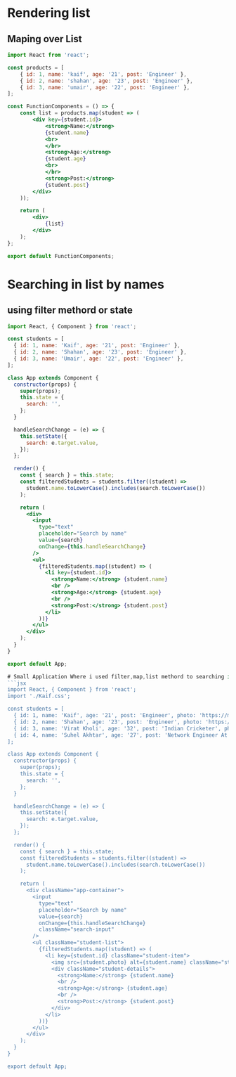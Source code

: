 # Rendering list 
## Maping over List
```jsx
import React from 'react';

const products = [
    { id: 1, name: 'kaif', age: '21', post: 'Engineer' },
    { id: 2, name: 'shahan', age: '23', post: 'Engineer' },
    { id: 3, name: 'umair', age: '22', post: 'Engineer' },
];

const FunctionComponents = () => {
    const list = products.map(student => (
        <div key={student.id}>
            <strong>Name:</strong>
            {student.name}
            <br>
            </br>
            <strong>Age:</strong>
            {student.age}
            <br>
            </br>
            <strong>Post:</strong>
            {student.post}
        </div>
    ));

    return (
        <div>
            {list}
        </div>
    );
};

export default FunctionComponents;

```

# Searching in list by names 
## using filter methord or state
```jsx
import React, { Component } from 'react';

const students = [
  { id: 1, name: 'Kaif', age: '21', post: 'Engineer' },
  { id: 2, name: 'Shahan', age: '23', post: 'Engineer' },
  { id: 3, name: 'Umair', age: '22', post: 'Engineer' },
];

class App extends Component {
  constructor(props) {
    super(props);
    this.state = {
      search: '',
    };
  }

  handleSearchChange = (e) => {
    this.setState({
      search: e.target.value,
    });
  };

  render() {
    const { search } = this.state;
    const filteredStudents = students.filter((student) =>
      student.name.toLowerCase().includes(search.toLowerCase())
    );

    return (
      <div>
        <input
          type="text"
          placeholder="Search by name"
          value={search}
          onChange={this.handleSearchChange}
        />
        <ul>
          {filteredStudents.map((student) => (
            <li key={student.id}>
              <strong>Name:</strong> {student.name}
              <br />
              <strong>Age:</strong> {student.age}
              <br />
              <strong>Post:</strong> {student.post}
            </li>
          ))}
        </ul>
      </div>
    );
  }
}

export default App;

# Small Application Where i used filter,map,list methord to searching in the list
```jsx
import React, { Component } from 'react';
import './Kaif.css';

const students = [
  { id: 1, name: 'Kaif', age: '21', post: 'Engineer', photo: 'https://media.licdn.com/dms/image/D5603AQFKefkmAn4mwA/profile-displayphoto-shrink_400_400/0/1702370273805?e=1728518400&v=beta&t=MLdSo72apoKn0Fpj8vGete1_aoRp5DTTX_i3xgqqUt8' },
  { id: 2, name: 'Shahan', age: '23', post: 'Engineer', photo: 'https://media.licdn.com/dms/image/D4D03AQF03T5ATeQ9YA/profile-displayphoto-shrink_100_100/0/1679203253201?e=1728518400&v=beta&t=RcljwuY9ufIC7CqKNm_OKLX22Obxxnb7VUzKzNiCDhs' },
  { id: 3, name: 'Virat Kholi', age: '32', post: 'Indian Cricketer', photo: 'https://upload.wikimedia.org/wikipedia/commons/thumb/9/9b/Virat_Kohli_in_PMO_New_Delhi.jpg/220px-Virat_Kohli_in_PMO_New_Delhi.jpg' },
  { id: 4, name: 'Suhel Akhtar', age: '27', post: 'Network Engineer At Airtel ', photo: 'https://media.licdn.com/dms/image/D5635AQGmRQIoIkN-tw/profile-framedphoto-shrink_100_100/0/1720798445516?e=1723651200&v=beta&t=hPere8vleL4F42bTQh7s6kywzwHv9c94imNkErJSstM' },
];

class App extends Component {
  constructor(props) {
    super(props);
    this.state = {
      search: '',
    };
  }

  handleSearchChange = (e) => {
    this.setState({
      search: e.target.value,
    });
  };

  render() {
    const { search } = this.state;
    const filteredStudents = students.filter((student) =>
      student.name.toLowerCase().includes(search.toLowerCase())
    );

    return (
      <div className="app-container">
        <input
          type="text"
          placeholder="Search by name"
          value={search}
          onChange={this.handleSearchChange}
          className="search-input"
        />
        <ul className="student-list">
          {filteredStudents.map((student) => (
            <li key={student.id} className="student-item">
              <img src={student.photo} alt={student.name} className="student-photo" />
              <div className="student-details">
                <strong>Name:</strong> {student.name}
                <br />
                <strong>Age:</strong> {student.age}
                <br />
                <strong>Post:</strong> {student.post}
              </div>
            </li>
          ))}
        </ul>
      </div>
    );
  }
}

export default App;

```
```
